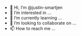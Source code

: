 - 👋 Hi, I’m @justin-smartjen
- 👀 I’m interested in ...
- 🌱 I’m currently learning ...
- 💞️ I’m looking to collaborate on ...
- 📫 How to reach me ...

<!---
justin-smartjen/justin-smartjen is a ✨ special ✨ repository because its `README.md` (this file) appears on your GitHub profile.
You can click the Preview link to take a look at your changes.
--->
